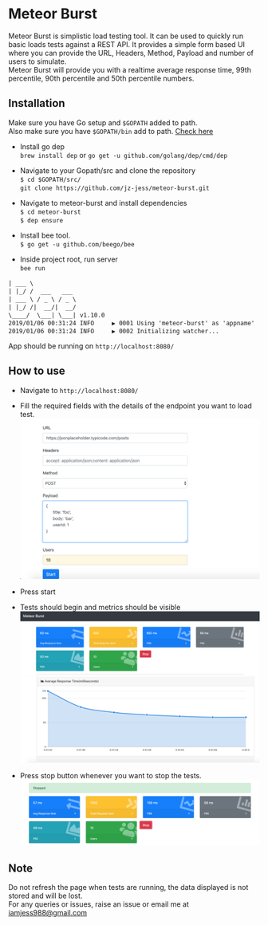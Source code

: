 # Meteor Burst

Meteor Burst is simplistic load testing tool. It can be used to quickly run basic loads tests against a REST API.
It provides a simple form based UI where you can provide the URL, Headers, Method, Payload and number of users to simulate. </br>
Meteor Burst will provide you with a realtime average response time, 99th percentile, 90th percentile and 50th percentile numbers.

## Installation
Make sure you have Go setup and `$GOPATH` added to path.</br>
Also make sure you have `$GOPATH/bin` add to path. 
[Check here](https://stackoverflow.com/questions/21001387/how-do-i-set-the-gopath-environment-variable-on-ubuntu-what-file-must-i-edit)

- Install go dep</br>
  `brew install dep` or `go get -u github.com/golang/dep/cmd/dep`

- Navigate to your Gopath/src and clone the repository </br>
```$ cd $GOPATH/src/``` </br>
```git clone https://github.com/jz-jess/meteor-burst.git```

- Navigate to meteor-burst and install dependencies</br>
`$ cd meteor-burst`</br>
`$ dep ensure`

- Install bee tool.</br>
`$ go get -u github.com/beego/bee`

- Inside project root, run server</br>
`bee run`</br>
```______
| ___ \
| |_/ /  ___   ___
| ___ \ / _ \ / _ \
| |_/ /|  __/|  __/
\____/  \___| \___| v1.10.0
2019/01/06 00:31:24 INFO     ▶ 0001 Using 'meteor-burst' as 'appname'
2019/01/06 00:31:24 INFO     ▶ 0002 Initializing watcher...
```

App should be running on `http://localhost:8080/`

## How to use
- Navigate to `http://localhost:8080/`
- Fill the required fields with the details of the endpoint you want to load test.
![Alt text](/readme-images/home.png "Home screen")

- Press start
- Tests should begin and metrics should be visible
![Alt text](/readme-images/metrics.png "Metrics")
![Alt text](/readme-images/chart.png "Home screen")

- Press stop button whenever you want to stop the tests.
![Alt text](/readme-images/stop.png "Home screen")

## Note
Do not refresh the page when tests are running, the data displayed is not stored and will be lost.</br>
For any queries or issues, raise an issue or email me at iamjess988@gmail.com
